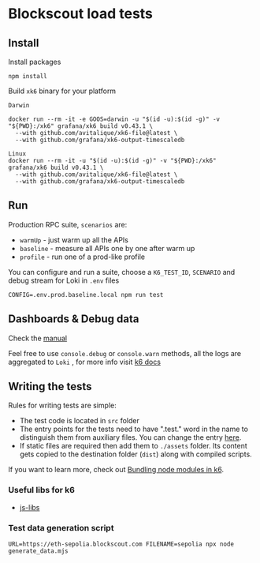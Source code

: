 
# Blockscout load tests

## Install
Install packages
```
npm install
```

Build `xk6` binary for your platform
```
Darwin

docker run --rm -it -e GOOS=darwin -u "$(id -u):$(id -g)" -v "${PWD}:/xk6" grafana/xk6 build v0.43.1 \
  --with github.com/avitalique/xk6-file@latest \
  --with github.com/grafana/xk6-output-timescaledb

Linux 
docker run --rm -it -u "$(id -u):$(id -g)" -v "${PWD}:/xk6" grafana/xk6 build v0.43.1 \
  --with github.com/avitalique/xk6-file@latest \
  --with github.com/grafana/xk6-output-timescaledb
```

## Run
Production RPC suite, `scenarios` are:
- `warmUp` - just warm up all the APIs
- `baseline` - measure all APIs one by one after warm up
- `profile` - run one of a prod-like profile

You can configure and run a suite, choose a `K6_TEST_ID`, `SCENARIO` and debug stream for Loki in `.env` files
```
CONFIG=.env.prod.baseline.local npm run test
```

## Dashboards & Debug data
Check the [manual](./dashboards/README.md)

Feel free to use `console.debug` or `console.warn` methods, all the logs are aggregated to `Loki` , for more info visit [k6 docs](https://k6.io/docs/cloud/analyzing-results/logs/)

## Writing the tests

Rules for writing tests are simple:
- The test code is located in `src` folder
- The entry points for the tests need to have ".test." word in the name to distinguish them from auxiliary files. You can change the entry [here](./webpack.config.js#L8). 
- If static files are required then add them to `./assets` folder. Its content gets copied to the destination folder (`dist`) along with compiled scripts.

If you want to learn more, check out [Bundling node modules in k6](https://k6.io/docs/using-k6/modules#bundling-node-modules).

### Useful libs for k6
- [js-libs](https://k6.io/docs/javascript-api/jslib/)

### Test data generation script
```
URL=https://eth-sepolia.blockscout.com FILENAME=sepolia npx node generate_data.mjs
```